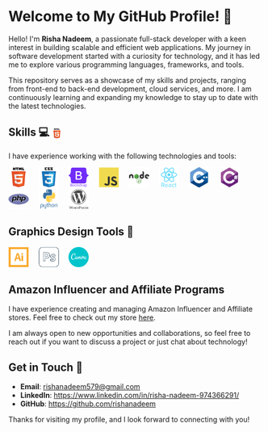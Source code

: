 # Welcome to My GitHub Profile! 👋

Hello! I'm **Risha Nadeem**, a passionate full-stack developer with a keen interest in building scalable and efficient web applications. My journey in software development started with a curiosity for technology, and it has led me to explore various programming languages, frameworks, and tools.

This repository serves as a showcase of my skills and projects, ranging from front-end to back-end development, cloud services, and more. I am continuously learning and expanding my knowledge to stay up to date with the latest technologies.

## Skills 💻  <img src="https://raw.githubusercontent.com/devicons/devicon/master/icons/html5/html5-original-wordmark.svg" alt="HTML" width="20" height="20" style="vertical-align: middle;"/> 


I have experience working with the following technologies and tools:

<p align="left">
  <img src="https://raw.githubusercontent.com/devicons/devicon/master/icons/html5/html5-original-wordmark.svg" alt="HTML" width="40" height="40"/>
  &nbsp;&nbsp;&nbsp;
  <img src="https://raw.githubusercontent.com/devicons/devicon/master/icons/css3/css3-original-wordmark.svg" alt="CSS" width="40" height="40"/>
  &nbsp;&nbsp;&nbsp;
  <img src="https://raw.githubusercontent.com/devicons/devicon/master/icons/bootstrap/bootstrap-plain-wordmark.svg" alt="Bootstrap" width="40" height="40"/>
  &nbsp;&nbsp;&nbsp;


  <img src="https://raw.githubusercontent.com/devicons/devicon/master/icons/javascript/javascript-original.svg" alt="JavaScript" width="40" height="40"/>
  &nbsp;&nbsp;&nbsp;
  <img src="https://raw.githubusercontent.com/devicons/devicon/master/icons/nodejs/nodejs-original-wordmark.svg" alt="Node.js" width="40" height="40"/>
  &nbsp;&nbsp;&nbsp;
  <img src="https://raw.githubusercontent.com/devicons/devicon/master/icons/react/react-original-wordmark.svg" alt="React" width="40" height="40"/>
  &nbsp;&nbsp;&nbsp;
  <img src="https://raw.githubusercontent.com/devicons/devicon/master/icons/cplusplus/cplusplus-original.svg" alt="C++" width="40" height="40"/>
  &nbsp;&nbsp;&nbsp;
  <img src="https://raw.githubusercontent.com/devicons/devicon/master/icons/csharp/csharp-original.svg" alt="C#" width="40" height="40"/>
  &nbsp;&nbsp;&nbsp;
  <img src="https://raw.githubusercontent.com/devicons/devicon/master/icons/php/php-original.svg" alt="PHP Laravel" width="40" height="40"/>
  &nbsp;&nbsp;&nbsp;
  <img src="https://raw.githubusercontent.com/devicons/devicon/master/icons/python/python-original-wordmark.svg" alt="Python" width="40" height="40"/>
  &nbsp;&nbsp;&nbsp;
  <img src="https://raw.githubusercontent.com/devicons/devicon/master/icons/wordpress/wordpress-plain-wordmark.svg" alt="WordPress" width="40" height="40"/>
</p>

## Graphics Design Tools 🎨

<p align="left">
  <img src="https://raw.githubusercontent.com/devicons/devicon/master/icons/illustrator/illustrator-line.svg" alt="Adobe Illustrator" width="40" height="40"/>
  &nbsp;&nbsp;&nbsp;
  <img src="https://raw.githubusercontent.com/devicons/devicon/master/icons/photoshop/photoshop-line.svg" alt="Adobe Photoshop" width="40" height="40"/>
  &nbsp;&nbsp;&nbsp;


  <img src="https://raw.githubusercontent.com/devicons/devicon/master/icons/canva/canva-original.svg" alt="Canva" width="40" height="40"/>
  &nbsp;&nbsp;&nbsp;

</p>

## Amazon Influencer and Affiliate Programs

I have experience creating and managing Amazon Influencer and Affiliate stores. 
Feel free to check out my store [here](your-amazon-link).


 

I am always open to new opportunities and collaborations, so feel free to reach out if you want to discuss a project or just chat about technology!

## Get in Touch 📧

- **Email**: rishanadeem579@gmail.com
- **LinkedIn**: https://www.linkedin.com/in/risha-nadeem-974366291/
- **GitHub**: https://github.com/rishanadeem

Thanks for visiting my profile, and I look forward to connecting with you!
